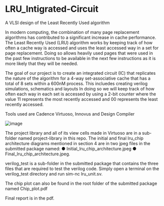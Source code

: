 # LRU_Intigrated-Circuit
A VLSI design of the Least Recently Used algorithm




In modern computing, the combination of many page replacement algorithms has
contributed to a significant increase in cache performance. The Least Recently Used (LRU)
algorithm works by keeping track of how often a cache way is accessed and uses the least
accessed way in a set for page replacement. Doing so allows heavily used pages that were
used in the past few instructions to be available in the next few instructions as it is more
likely that they will be needed.

The goal of our project is to create an integrated circuit (IC) that replicates the nature of the algorithm for a
4-way set-associative cache that has a total of 8 sets within a 600nM process. This incluedes creating verilog simulations, schematics and layouts In doing so
we will keep track of how often each way in each set is accessed by using a 2-bit counter
where the value 11 represents the most recently accessed and 00 represents the least
recently accessed.

Tools used are Cadence Virtuoso, Innovus and Design Compiler

![image](https://user-images.githubusercontent.com/46882012/115946521-bb9f7400-a48f-11eb-9e52-1ce593e0f26f.png)

The project library and all of its view cells made in Virtuoso are in a sub-folder named project-library in this repo.
The initial and final lru_chip architecture diagrams mentioned in section 4 are in two jpeg
files in the submitted package named:
● Initial_lru_chip_architecture.jpeg
● Final_lru_chip_architecture.jpeg.

verilog_test is a sub-folder in the submitted package that contains the three files that are
required to test the verilog code. Simply open a terminal on the verilog_test directory and run
sim-nc lru_unit.sv.

The chip plot can also be found in the root folder of the submitted package named Chip_plot.pdf

Final report is in the pdf.
